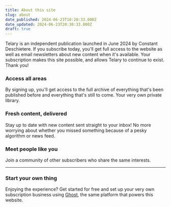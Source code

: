 ```yaml
---
title: About this site
slug: about
date_published: 2024-06-23T10:20:33.000Z
date_updated: 2024-06-23T20:30:33.000Z
draft: true
---
```


Telary is an independent publication launched in June 2024 by Constant Deschietere. If you subscribe today, you'll get full access to the website as well as email newsletters about new content when it's available. Your subscription makes this site possible, and allows Telary to continue to exist. Thank you!

### Access all areas

By signing up, you'll get access to the full archive of everything that's been published before and everything that's still to come. Your very own private library.

### Fresh content, delivered

Stay up to date with new content sent straight to your inbox! No more worrying about whether you missed something because of a pesky algorithm or news feed.

### Meet people like you

Join a community of other subscribers who share the same interests.

---

### Start your own thing

Enjoying the experience? Get started for free and set up your very own subscription business using [Ghost](https://ghost.org), the same platform that powers this website.
